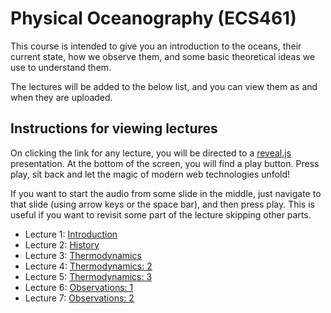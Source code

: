 # Physical Oceanography (ECS461)

This course is intended to give you an introduction to
the oceans, their current state, how we observe them,
and some basic theoretical ideas we use to understand them.

The lectures will be added to the below list, and you can
view them as and when they are uploaded.

## Instructions for viewing lectures

On clicking the link for any lecture, you will be directed
to a [reveal.js](https://revealjs.com/) presentation. At the
bottom of the screen, you will find a play button. Press play,
sit back and let the magic of modern web technologies unfold!

If you want to start the audio from some slide in the middle,
just navigate to that slide (using arrow keys or the space bar),
and then press play. This is useful if you want to revisit some
part of the lecture skipping other parts.

* Lecture 1: [Introduction](./courses/oceanography/lecture_intro/index.html)
* Lecture 2: [History](./courses/oceanography/lecture_history/index.html)
* Lecture 3: [Thermodynamics](./courses/oceanography/lecture_thermo/index.html)
* Lecture 4: [Thermodynamics: 2](./courses/oceanography/lecture_eqnstate/index.html)
* Lecture 5: [Thermodynamics: 3](./courses/oceanography/lecture_thermo3/index.html)
* Lecture 6: [Observations: 1](./courses/oceanography/lecture_aditi1/Oceanography_Lecture-1-Final.pptx)
* Lecture 7: [Observations: 2](./courses/oceanography/lecture_aditi2/Lecture2-Temperature.pptx)


